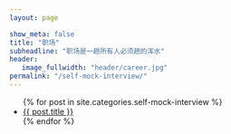 ```yaml
---
layout: page

show_meta: false
title: "职场"
subheadline: "职场是一趟所有人必须趟的浑水"
header:
   image_fullwidth: "header/career.jpg"
permalink: "/self-mock-interview/"
---
```

<ul>
    {% for post in site.categories.self-mock-interview %}
    <li><a href="{{ site.url }}{{ site.baseurl }}{{ post.url }}">{{ post.title }}</a></li>
    {% endfor %}
</ul>